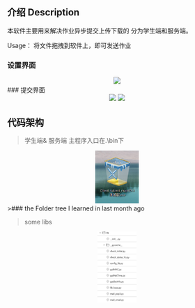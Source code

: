 ## 介绍 Description
本软件主要用来解决作业异步提交上传下载的
分为学生端和服务端。

Usage： 将文件拖拽到软件上，即可发送作业
### 设置界面

<div align=center>
<img src="https://user-images.githubusercontent.com/49674629/179159438-fcdcd23f-9de4-4720-bd19-0f26327e3479.png" width="300">
</div>
### 提交界面

<div align=center>
<img src="https://user-images.githubusercontent.com/49674629/179159613-9606c42a-088c-4f58-b6cc-c5fce26e8676.png" width="300">
<img src="https://user-images.githubusercontent.com/49674629/179159866-b35634fc-3fea-47fd-a766-a6ea07c8cea0.png" width="300">
</div>


## 代码架构
> 学生端& 服务端 主程序入口在.\bin下
<div align=center inline>
<img src="res/eacca210-fc2d-11ec-9101-c54c4dd9fcf6.jpeg?v=1&type=image" width="100">
</div>
>### the Folder tree I learned in last month ago

> some libs
<div align=center>
<img src="res/e8135900-fc2e-11ec-9101-c54c4dd9fcf6.jpeg?v=1&type=image" width="90">
</div>
